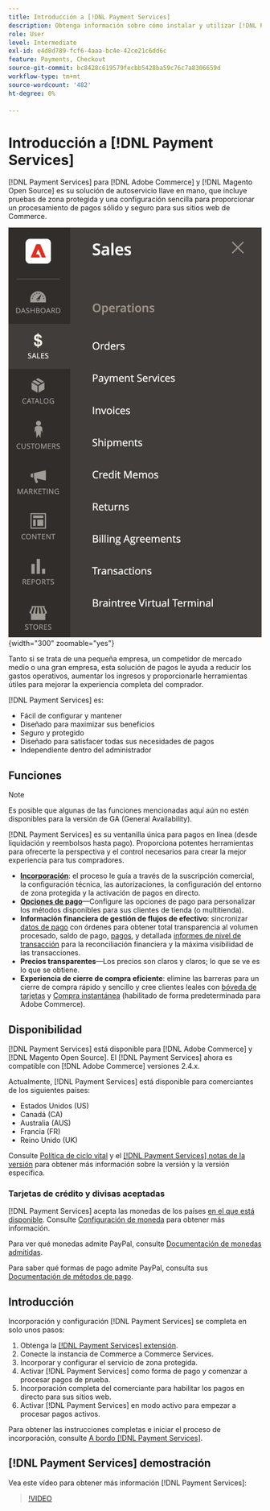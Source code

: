 ```yaml
---
title: Introducción a [!DNL Payment Services]
description: Obtenga información sobre cómo instalar y utilizar [!DNL Payment Services] como solución de procesamiento de pagos llave en mano, sólida y segura para su [!DNL Adobe Commerce] y [!DNL Magento Open Source] sitios web.
role: User
level: Intermediate
exl-id: e4d8d789-fcf6-4aaa-bc4e-42ce21c6dd6c
feature: Payments, Checkout
source-git-commit: bc8428c619579fecbb5428ba59c76c7a8306659d
workflow-type: tm+mt
source-wordcount: '482'
ht-degree: 0%

---
```


# Introducción a [!DNL Payment Services]

[!DNL Payment Services] para [!DNL Adobe Commerce] y [!DNL Magento Open Source] es su solución de autoservicio llave en mano, que incluye pruebas de zona protegida y una configuración sencilla para proporcionar un procesamiento de pagos sólido y seguro para sus sitios web de Commerce.

![[!DNL Payment Services] vista de administración de extensiones](assets/admin-view.png){width="300" zoomable="yes"}

Tanto si se trata de una pequeña empresa, un competidor de mercado medio o una gran empresa, esta solución de pagos le ayuda a reducir los gastos operativos, aumentar los ingresos y proporcionarle herramientas útiles para mejorar la experiencia completa del comprador.

[!DNL Payment Services] es:

* Fácil de configurar y mantener
* Diseñado para maximizar sus beneficios
* Seguro y protegido
* Diseñado para satisfacer todas sus necesidades de pagos
* Independiente dentro del administrador

## Funciones

>[!NOTE]
>
>Es posible que algunas de las funciones mencionadas aquí aún no estén disponibles para la versión de GA (General Availability).

[!DNL Payment Services] es su ventanilla única para pagos en línea (desde liquidación y reembolsos hasta pago). Proporciona potentes herramientas para ofrecerte la perspectiva y el control necesarios para crear la mejor experiencia para tus compradores.

* [**Incorporación**](onboard.md): el proceso le guía a través de la suscripción comercial, la configuración técnica, las autorizaciones, la configuración del entorno de zona protegida y la activación de pagos en directo.
* [**Opciones de pago**](payments-options.md)—Configure las opciones de pago para personalizar los métodos disponibles para sus clientes de tienda (o multitienda).
* **Información financiera de gestión de flujos de efectivo**: sincronizar [datos de pago](order-payment-status.md) con órdenes para obtener total transparencia al volumen procesado, saldo de pago, [pagos](payouts.md), y detallada [informes de nivel de transacción](transactions.md) para la reconciliación financiera y la máxima visibilidad de las transacciones.
* **Precios transparentes**—Los precios son claros y claros; lo que se ve es lo que se obtiene.
* **Experiencia de cierre de compra eficiente**: elimine las barreras para un cierre de compra rápido y sencillo y cree clientes leales con [bóveda de tarjetas](https://experienceleague-review.com/docs/commerce-merchant-services/payment-services/payments-checkout/vaulting.html) y [Compra instantánea](https://experienceleague.adobe.com/docs/commerce-admin/stores-sales/point-of-purchase/checkout-instant-purchase.html) (habilitado de forma predeterminada para Adobe Commerce).

## Disponibilidad

[!DNL Payment Services] está disponible para [!DNL Adobe Commerce] y [!DNL Magento Open Source]. El [!DNL Payment Services] ahora es compatible con [!DNL Adobe Commerce] versiones 2.4.x.

Actualmente, [!DNL Payment Services] está disponible para comerciantes de los siguientes países:

* Estados Unidos (US)
* Canadá (CA)
* Australia (AUS)
* Francia (FR)
* Reino Unido (UK)

Consulte [Política de ciclo vital](https://experienceleague.adobe.com/docs/commerce-operations/release/planning/lifecycle-policy.html) y el [[!DNL Payment Services] notas de la versión](release-notes.md) para obtener más información sobre la versión y la versión específica.

### Tarjetas de crédito y divisas aceptadas

[!DNL Payment Services] acepta las monedas de los países [en el que está disponible](#availability). Consulte [Configuración de moneda](https://experienceleague.adobe.com/docs/commerce-admin/stores-sales/site-store/currency/currency-configuration.html) para obtener más información.

Para ver qué monedas admite PayPal, consulte [Documentación de monedas admitidas](https://developer.paypal.com/docs/reports/reference/paypal-supported-currencies/).

Para saber qué formas de pago admite PayPal, consulta sus [Documentación de métodos de pago](https://developer.paypal.com/docs/checkout/payment-methods/).

## Introducción

Incorporación y configuración [!DNL Payment Services] se completa en solo unos pasos:

1. Obtenga la [[!DNL Payment Services] extensión](install.md).
1. Conecte la instancia de Commerce a Commerce Services.
1. Incorporar y configurar el servicio de zona protegida.
1. Activar [!DNL Payment Services] como forma de pago y comenzar a procesar pagos de prueba.
1. Incorporación completa del comerciante para habilitar los pagos en directo para sus sitios web.
1. Activar [!DNL Payment Services] en modo activo para empezar a procesar pagos activos.

Para obtener las instrucciones completas e iniciar el proceso de incorporación, consulte [A bordo [!DNL Payment Services]](onboard.md).

## [!DNL Payment Services] demostración

Vea este vídeo para obtener más información [!DNL Payment Services]:

>[!VIDEO](https://video.tv.adobe.com/v/343990?quality=12)
